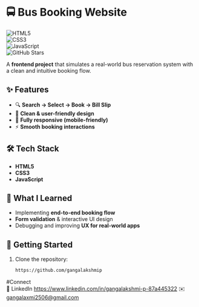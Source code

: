 # 🚍 Bus Booking Website  

![HTML5](https://img.shields.io/badge/HTML5-E34F26?style=for-the-badge&logo=html5&logoColor=white)  
![CSS3](https://img.shields.io/badge/CSS3-1572B6?style=for-the-badge&logo=css3&logoColor=white)  
![JavaScript](https://img.shields.io/badge/JavaScript-F7DF1E?style=for-the-badge&logo=javascript&logoColor=black)  
![GitHub Stars](https://img.shields.io/github/stars/gangalakshmip/bus-booking-website?style=for-the-badge)  

A **frontend project** that simulates a real-world bus reservation system with a clean and intuitive booking flow.  


## ✨ Features  

- 🔍 **Search → Select → Book → Bill Slip**  
- 🎨 **Clean & user-friendly design**  
- 📱 **Fully responsive (mobile-friendly)**  
- ⚡ **Smooth booking interactions**  


## 🛠 Tech Stack  

- **HTML5**  
- **CSS3**  
- **JavaScript**  


## 🎯 What I Learned  

- Implementing **end-to-end booking flow**  
- **Form validation** & interactive UI design  
- Debugging and improving **UX for real-world apps**  


## 🚀 Getting Started  

1. Clone the repository:  
   ```bash
   https://github.com/gangalakshmip

 #Connect  
 🔗 LinkedIn
 https://www.linkedin.com/in/gangalakshmi-p-87a445322
 ✉️gangalaxmi2506@gmail.com
